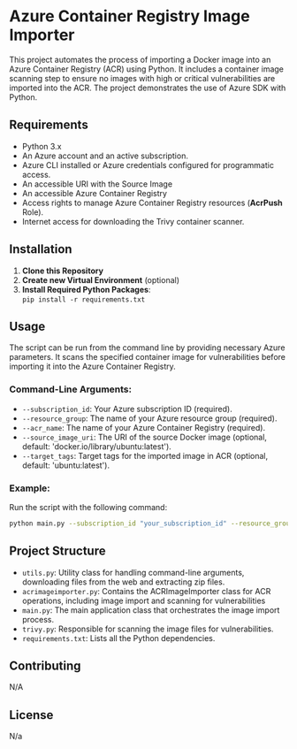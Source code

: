 # Azure Container Registry Image Importer

This project automates the process of importing a Docker image into an Azure Container Registry (ACR) using Python. 
It includes a container image scanning step to ensure no images with high or critical vulnerabilities are imported into 
the ACR. The project demonstrates the use of Azure SDK with Python.

## Requirements

- Python 3.x
- An Azure account and an active subscription.
- Azure CLI installed or Azure credentials configured for programmatic access.
- An accessible URI with the Source Image
- An accessible Azure Container Registry
- Access rights to manage Azure Container Registry resources (**AcrPush** Role).
- Internet access for downloading the Trivy container scanner.



## Installation

1. **Clone this Repository**
2. **Create new Virtual Environment** (optional)
3. **Install Required Python Packages**: <br>```pip install -r requirements.txt```

## Usage

The script can be run from the command line by providing necessary Azure parameters. It scans the specified container 
image for vulnerabilities before importing it into the Azure Container Registry.

### Command-Line Arguments:

- `--subscription_id`: Your Azure subscription ID (required).
- `--resource_group`: The name of your Azure resource group (required).
- `--acr_name`: The name of your Azure Container Registry (required).
- `--source_image_uri`: The URI of the source Docker image (optional, default: 'docker.io/library/ubuntu:latest').
- `--target_tags`: Target tags for the imported image in ACR (optional, default: 'ubuntu:latest').

### Example:

Run the script with the following command:

```bash
python main.py --subscription_id "your_subscription_id" --resource_group "your_resource_group" --acr_name "your_acr_name"
```
## Project Structure
- `utils.py`: Utility class for handling command-line arguments, downloading files from the web and extracting zip files.
- `acrimageimporter.py`: Contains the ACRImageImporter class for ACR operations, including image import and scanning for vulnerabilities
- `main.py`: The main application class that orchestrates the image import process.
- `trivy.py`: Responsible for scanning the image files for vulnerabilities.
- `requirements.txt`: Lists all the Python dependencies.

## Contributing
N/A

## License
N/a